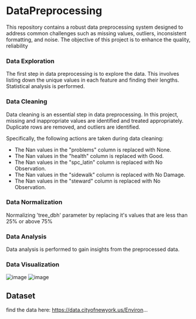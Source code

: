 # DataPreprocessing
This repository contains a robust data preprocessing system designed to address common challenges such as missing values, outliers, inconsistent formatting, and noise. The objective of this project is to enhance the quality, reliability

### Data Exploration

The first step in data preprocessing is to explore the data. This involves listing down the unique values in each feature and finding their lengths. Statistical analysis is performed.


### Data Cleaning

Data cleaning is an essential step in data preprocessing. In this project, missing and inappropriate values are identified and treated appropriately. Duplicate rows are removed, and outliers are identified.

Specifically, the following actions are taken during data cleaning:

- The Nan values in the "problems" column is replaced with None.
- The Nan values in the "health" column is replaced with Good.
- The Nan values in the "spc_latin" column is replaced with No Observation.
- The Nan values in the "sidewalk" column is replaced with No Damage.
- The Nan values in the "steward" column is replaced with No Observation.

### Data Normalization
Normalizing 'tree_dbh' parameter by replacing it's values that are less than 25% or above 75% 

### Data Analysis  
Data analysis is performed to gain insights from the preprocessed data.

### Data Visualization
![image](https://github.com/user-attachments/assets/8c7ed515-9657-4dcc-afc9-f04e4766c85f)
![image](https://github.com/user-attachments/assets/90422cee-21e3-4de8-a156-9f30186b26ca)

## Dataset

find the data here: https://data.cityofnewyork.us/Environ...

